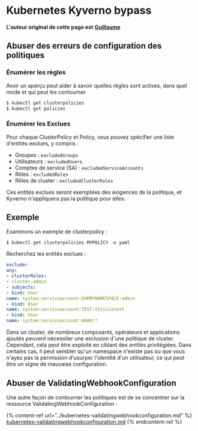 # Kubernetes Kyverno bypass

**L'auteur original de cette page est** [**Guillaume**](https://www.linkedin.com/in/guillaume-chapela-ab4b9a196)

## Abuser des erreurs de configuration des politiques

### Énumérer les règles

Avoir un aperçu peut aider à savoir quelles règles sont actives, dans quel mode et qui peut les contourner.
```bash
$ kubectl get clusterpolicies
$ kubectl get policies
```
### Énumérer les Exclues

Pour chaque ClusterPolicy et Policy, vous pouvez spécifier une liste d'entités exclues, y compris :

* Groupes : `excludedGroups`
* Utilisateurs : `excludedUsers`
* Comptes de service (SA) : `excludedServiceAccounts`
* Rôles : `excludedRoles`
* Rôles de cluster : `excludedClusterRoles`

Ces entités exclues seront exemptées des exigences de la politique, et Kyverno n'appliquera pas la politique pour elles.

## Exemple&#x20;

Examinons un exemple de clusterpolicy :&#x20;
```
$ kubectl get clusterpolicies MYPOLICY -o yaml
```
Recherchez les entités exclues :&#x20;
```yaml
exclude:
any:
- clusterRoles:
- cluster-admin
- subjects:
- kind: User
name: system:serviceaccount:DUMMYNAMESPACE:admin
- kind: User
name: system:serviceaccount:TEST:thisisatest
- kind: User
name: system:serviceaccount:AHAH:*

```
Dans un cluster, de nombreux composants, opérateurs et applications ajoutés peuvent nécessiter une exclusion d'une politique de cluster. Cependant, cela peut être exploité en ciblant des entités privilégiées. Dans certains cas, il peut sembler qu'un namespace n'existe pas ou que vous n'ayez pas la permission d'usurper l'identité d'un utilisateur, ce qui peut être un signe de mauvaise configuration.

## Abuser de ValidatingWebhookConfiguration

Une autre façon de contourner les politiques est de se concentrer sur la ressource ValidatingWebhookConfiguration :&#x20;

{% content-ref url="../kubernetes-validatingwebhookconfiguration.md" %}
[kubernetes-validatingwebhookconfiguration.md](../kubernetes-validatingwebhookconfiguration.md)
{% endcontent-ref %}

